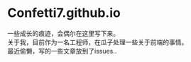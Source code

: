 # Confetti7.github.io

一些成长的痕迹，会偶尔在这里写下来。<br/>
关于我，目前作为一名工程师，在瓜子处理一些关于前端的事情。<br/>
最近偷懒，写的一些文章放到了issues..
